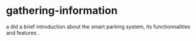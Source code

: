 # gathering-information
a did a brief introduction about the smart parking system, its functionnalities and features .
